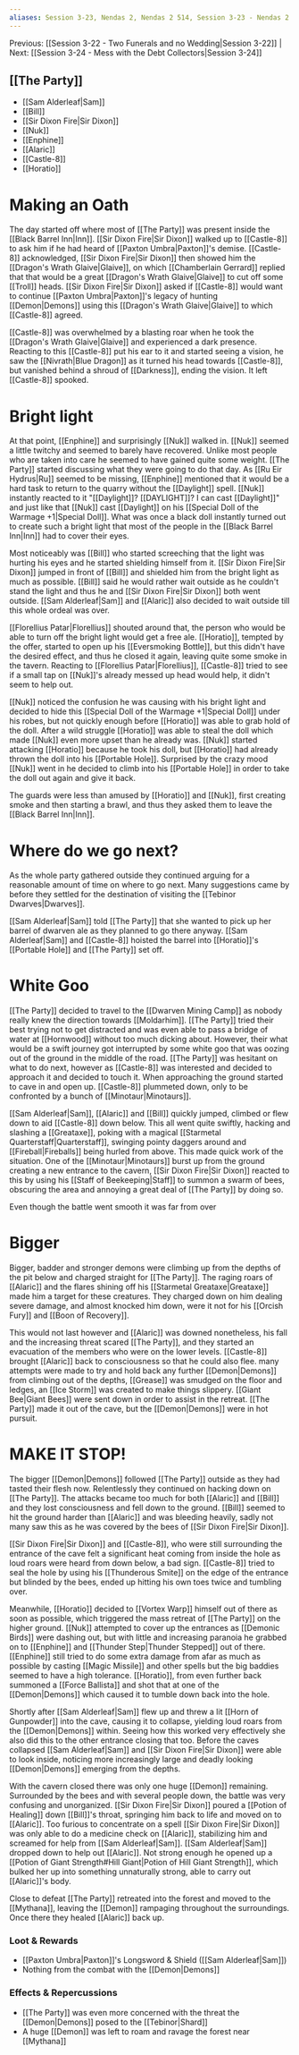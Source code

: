 ```yaml
---
aliases: Session 3-23, Nendas 2, Nendas 2 514, Session 3-23 - Nendas 2 514, Session 3-23 - Nendas 2 514 - Confronted with Demonic Reality
---
```


Previous: [[Session 3-22 - Two Funerals and no Wedding|Session 3-22]] | Next: [[Session 3-24 - Mess with the Debt Collectors|Session 3-24]]
## [[The Party]]
- [[Sam Alderleaf|Sam]]
- [[Bill]]
- [[Sir Dixon Fire|Sir Dixon]]
- [[Nuk]]
- [[Enphine]]
- [[Alaric]]
- [[Castle-8]]
- [[Horatio]]

# Making an Oath
The day started off where most of [[The Party]] was present inside the [[Black Barrel Inn|Inn]]. [[Sir Dixon Fire|Sir Dixon]] walked up to [[Castle-8]] to ask him if he had heard of [[Paxton Umbra|Paxton]]'s demise. [[Castle-8]] acknowledged, [[Sir Dixon Fire|Sir Dixon]] then showed him the [[Dragon's Wrath Glaive|Glaive]], on which [[Chamberlain Gerrard]] replied that that would be a great [[Dragon's Wrath Glaive|Glaive]] to cut off some [[Troll]] heads. [[Sir Dixon Fire|Sir Dixon]] asked if [[Castle-8]] would want to continue [[Paxton Umbra|Paxton]]'s legacy of hunting [[Demon|Demons]] using this [[Dragon's Wrath Glaive|Glaive]] to which [[Castle-8]] agreed.

[[Castle-8]] was overwhelmed by a blasting roar when he took the [[Dragon's Wrath Glaive|Glaive]] and experienced a dark presence. Reacting to this [[Castle-8]] put his ear to it and started seeing a vision, he saw the [[Nivrath|Blue Dragon]] as it turned his head towards [[Castle-8]], but vanished behind a shroud of [[Darkness]],  ending the vision. It left [[Castle-8]] spooked.

# Bright light
At that point, [[Enphine]] and surprisingly [[Nuk]] walked in. [[Nuk]] seemed a little twitchy and seemed to barely have recovered. Unlike most people who are taken into care he seemed to have gained quite some weight. [[The Party]] started discussing what they were going to do that day. As [[Ru Eir Hydrus|Ru]] seemed to be missing, [[Enphine]] mentioned that it would be a hard task to return to the quarry without the [[Daylight]] spell. [[Nuk]] instantly reacted to it "[[Daylight]]? [[DAYLIGHT]]? I can cast [[Daylight]]" and just like that [[Nuk]] cast [[Daylight]] on his [[Special Doll of the Warmage +1|Special Doll]]. What was once a black doll instantly turned out to create such a bright light that most of the people in the [[Black Barrel Inn|Inn]] had to cover their eyes.

Most noticeably was [[Bill]] who started screeching that the light was hurting his eyes and he started shielding himself from it. [[Sir Dixon Fire|Sir Dixon]] jumped in front of [[Bill]] and shielded him from the bright light as much as possible. [[Bill]] said he would rather wait outside as he couldn't stand the light and thus he and [[Sir Dixon Fire|Sir Dixon]] both went outside. [[Sam Alderleaf|Sam]] and [[Alaric]] also decided to wait outside till this whole ordeal was over.

[[Florellius Patar|Florellius]] shouted around that, the person who would be able to turn off the bright light would get a free ale. [[Horatio]], tempted by the offer, started to open up his [[Eversmoking Bottle]], but this didn't have the desired effect, and thus he closed it again, leaving quite some smoke in the tavern.
Reacting to [[Florellius Patar|Florellius]], [[Castle-8]] tried to see if a small tap on [[Nuk]]'s already messed up head would help, it didn't seem to help out.

[[Nuk]] noticed the confusion he was causing with his bright light and decided to hide this [[Special Doll of the Warmage +1|Special Doll]] under his robes, but not quickly enough before [[Horatio]] was able to grab hold of the doll. After a wild struggle [[Horatio]] was able to steal the doll which made [[Nuk]] even more upset than he already was. [[Nuk]] started attacking [[Horatio]] because he took his doll, but [[Horatio]] had already thrown the doll into his [[Portable Hole]]. Surprised by the crazy mood [[Nuk]] went in he decided to climb into his [[Portable Hole]] in order to take the doll out again and give it back.

The guards were less than amused by [[Horatio]] and [[Nuk]], first creating smoke and then starting a brawl, and thus they asked them to leave the [[Black Barrel Inn|Inn]].

# Where do we go next?
As the whole party gathered outside they continued arguing for a reasonable amount of time on where to go next. Many suggestions came by before they settled for the destination of visiting the [[Tebinor Dwarves|Dwarves]].

[[Sam Alderleaf|Sam]] told [[The Party]] that she wanted to pick up her barrel of dwarven ale as they planned to go there anyway. [[Sam Alderleaf|Sam]] and [[Castle-8]] hoisted the barrel into [[Horatio]]'s [[Portable Hole]] and [[The Party]] set off. 

# White Goo
[[The Party]] decided to travel to the [[Dwarven Mining Camp]] as nobody really knew the direction towards [[Moldarhim]]. [[The Party]] tried their best trying not to get distracted and was even able to pass a bridge of water at [[Hornwood]] without too much dicking about. However, their what would be a swift journey got interrupted by some white goo that was oozing out of the ground in the middle of the road. [[The Party]] was hesitant on what to do next, however as [[Castle-8]] was interested and decided to approach it and decided to touch it. When approaching the ground started to cave in and open up. [[Castle-8]] plummeted down, only to be confronted by a bunch of [[Minotaur|Minotaurs]].

[[Sam Alderleaf|Sam]], [[Alaric]] and [[Bill]] quickly jumped, climbed or flew down to aid [[Castle-8]] down below. This all went quite swiftly, hacking and slashing a [[Greataxe]], poking with a magical [[Starmetal Quarterstaff|Quarterstaff]], swinging pointy daggers around and [[Fireball|Fireballs]] being hurled from above. This made quick work of the situation. One of the [[Minotaur|Minotaurs]] burst up from the ground creating a new entrance to the cavern, [[Sir Dixon Fire|Sir Dixon]] reacted to this by using his [[Staff of Beekeeping|Staff]] to summon a swarm of bees, obscuring the area and annoying a great deal of [[The Party]] by doing so.

Even though the battle went smooth it was far from over

# Bigger
Bigger, badder and stronger demons were climbing up from the depths of the pit below and charged straight for [[The Party]]. The raging roars of [[Alaric]] and the flares shining off his [[Starmetal Greataxe|Greataxe]] made him a target for these creatures. They charged down on him dealing severe damage, and almost knocked him down, were it not for his [[Orcish Fury]] and [[Boon of Recovery]].

This would not last however and [[Alaric]] was downed nonetheless, his fall and the increasing threat scared [[The Party]], and they started an evacuation of the members who were on the lower levels. [[Castle-8]] brought [[Alaric]] back to consciousness so that he could also flee. many attempts were made to try and hold back any further [[Demon|Demons]] from climbing out of the depths, [[Grease]] was smudged on the floor and ledges, an [[Ice Storm]] was created to make things slippery. [[Giant Bee|Giant Bees]] were sent down in order to assist in the retreat. [[The Party]] made it out of the cave, but the [[Demon|Demons]] were in hot pursuit.

# MAKE IT STOP!
The bigger [[Demon|Demons]] followed [[The Party]] outside as they had tasted their flesh now. Relentlessly they continued on hacking down on [[The Party]]. The attacks became too much for both [[Alaric]] and [[Bill]] and they lost consciousness and fell down to the ground. [[Bill]] seemed to hit the ground harder than [[Alaric]] and was bleeding heavily, sadly not many saw this as he was covered by the bees of [[Sir Dixon Fire|Sir Dixon]].

[[Sir Dixon Fire|Sir Dixon]] and [[Castle-8]], who were still surrounding the entrance of the cave felt a significant heat coming from inside the hole as loud roars were heard from down below, a bad sign. [[Castle-8]] tried to seal the hole by using his [[Thunderous Smite]] on the edge of the entrance but blinded by the bees, ended up hitting his own toes twice and tumbling over.

Meanwhile, [[Horatio]] decided to [[Vortex Warp]] himself out of there as soon as possible, which triggered the mass retreat of [[The Party]] on the higher ground. [[Nuk]] attempted to cover up the entrances as [[Demonic Birds]] were dashing out, but with little and increasing paranoia he grabbed on to [[Enphine]] and [[Thunder Step|Thunder Stepped]] out of there. [[Enphine]] still tried to do some extra damage from afar as much as possible by casting [[Magic Missile]] and other spells but the big baddies seemed to have a high tolerance. [[Horatio]], from even further back summoned a [[Force Ballista]] and shot that at one of the [[Demon|Demons]] which caused it to tumble down back into the hole.

Shortly after [[Sam Alderleaf|Sam]] flew up and threw a lit [[Horn of Gunpowder]] into the cave, causing it to collapse, yielding loud roars from the [[Demon|Demons]] within. Seeing how this worked very effectively she also did this to the other entrance closing that too. Before the caves collapsed [[Sam Alderleaf|Sam]] and [[Sir Dixon Fire|Sir Dixon]] were able to look inside, noticing more increasingly large and deadly looking [[Demon|Demons]] emerging from the depths.

With the cavern closed there was only one huge [[Demon]] remaining. Surrounded by the bees and with several people down, the battle was very confusing and unorganized. [[Sir Dixon Fire|Sir Dixon]] poured a [[Potion of Healing]] down [[Bill]]'s throat, springing him back to life and moved on to [[Alaric]]. Too furious to concentrate on a spell [[Sir Dixon Fire|Sir Dixon]] was only able to do a medicine check on [[Alaric]], stabilizing him and screamed for help from [[Sam Alderleaf|Sam]]. [[Sam Alderleaf|Sam]] dropped down to help out [[Alaric]]. Not strong enough he opened up a [[Potion of Giant Strength#Hill Giant|Potion of Hill Giant Strength]], which bulked her up into something unnaturally strong, able to carry out [[Alaric]]'s body.

Close to defeat [[The Party]] retreated into the forest and moved to the [[Mythana]], leaving the [[Demon]] rampaging throughout the surroundings. Once there they healed [[Alaric]] back up.

### Loot & Rewards
- [[Paxton Umbra|Paxton]]'s Longsword & Shield ([[Sam Alderleaf|Sam]])
- Nothing from the combat with the [[Demon|Demons]]

### Effects & Repercussions
- [[The Party]] was even more concerned with the threat the [[Demon|Demons]] posed to the [[Tebinor|Shard]]
- A huge [[Demon]] was left to roam and ravage the forest near [[Mythana]]